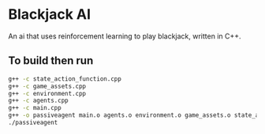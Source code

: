 # Blackjack AI
An ai that uses reinforcement learning to play blackjack, written in C++.
## To build then run
```bash
g++ -c state_action_function.cpp
g++ -c game_assets.cpp
g++ -c environment.cpp
g++ -c agents.cpp
g++ -c main.cpp
g++ -o passiveagent main.o agents.o environment.o game_assets.o state_action_function.o
./passiveagent
```
